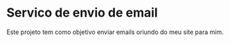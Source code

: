 # Servico de envio de email

Este projeto tem como objetivo enviar emails oriundo do meu site para mim.